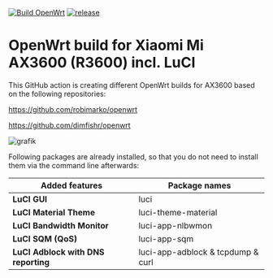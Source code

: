 [![Build OpenWrt](https://github.com/minax007/XIAOMI_MI_AX3600_OpenWrt/actions/workflows/build_dimfishr_pr.yaml/badge.svg)](https://github.com/minax007/XIAOMI_MI_AX3600_OpenWrt/actions/workflows/build_dimfishr_pr.yaml)
[![release](https://img.shields.io/github/v/release/minax007/XIAOMI_MI_AX3600_OpenWrt.svg)](https://github.com/minax007/XIAOMI_MI_AX3600_OpenWrt/releases)

# OpenWrt build for Xiaomi Mi AX3600 (R3600) incl. LuCI

This GitHub action is creating different OpenWrt builds for AX3600 based on the following repositories:

https://github.com/robimarko/openwrt

https://github.com/dimfishr/openwrt

![grafik](https://user-images.githubusercontent.com/67478561/202847325-0483eca6-1ac8-4efa-8d24-87f8671e8760.png)

Following packages are already installed, so that you do not need to install them via the command line afterwards: 

Added features | Package names
------------ | -------------
**LuCI GUI** | luci
**LuCI Material Theme** | luci-theme-material 
**LuCI Bandwidth Monitor** | luci-app-nlbwmon
**LuCI SQM (QoS)** | luci-app-sqm
**LuCI Adblock with DNS reporting** | luci-app-adblock & tcpdump & curl
